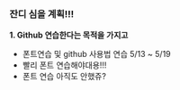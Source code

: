 ### 잔디 심을 계획!!!

__1. Github 연습한다는 목적을 가지고__

- 폰트연습 및 github 사용법 연습 5/13 ~ 5/19
- 빨리 폰트 연습해야대용!!!
- 폰트 연습 아직도 안했쥬?
